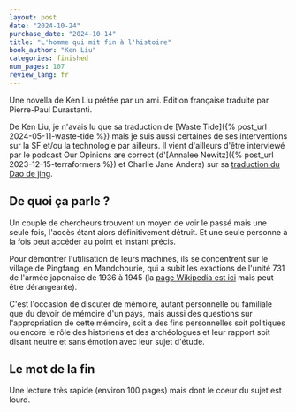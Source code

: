 ```yaml
---
layout: post
date: "2024-10-24"
purchase_date: "2024-10-14"
title: "L'homme qui mit fin à l'histoire"
book_author: "Ken Liu"
categories: finished
num_pages: 107
review_lang: fr
---
```


Une novella de Ken Liu prétée par un ami. Edition française traduite par Pierre-Paul Durastanti.

De Ken Liu, je n'avais lu que sa traduction de [Waste Tide]({% post_url 2024-05-11-waste-tide %}) mais je suis aussi certaines de ses interventions sur la SF et/ou la technologie par ailleurs. Il vient d'ailleurs d'être interviewé par le podcast Our Opinions are correct (d'[Annalee Newitz]({% post_url 2023-12-15-terraformers %}) et Charlie Jane Anders) sur sa [traduction du Dao de jing](https://www.ouropinionsarecorrect.com/shownotes/2024/10/17/episode-162-every-town-deserves-a-library-with-ken-liu).

## De quoi ça parle ?

Un couple de chercheurs trouvent un moyen de voir le passé mais une seule fois, l'accès étant alors définitivement détruit. Et une seule personne à la fois peut accéder au point et instant précis.

Pour démontrer l'utilisation de leurs machines, ils se concentrent sur le village de Pingfang, en Mandchourie, qui a subit les exactions de l'unité 731 de l'armée japonaise de 1936 à 1945 (la [page Wikipedia est ici](https://fr.wikipedia.org/wiki/Unit%C3%A9_731) mais peut être dérangeante).

C'est l'occasion de discuter de mémoire, autant personnelle ou familiale que du devoir de mémoire d'un pays, mais aussi des questions sur l'appropriation de cette mémoire, soit a des fins personnelles soit politiques ou encore le rôle des historiens et des archéologues et leur rapport soit disant neutre et sans émotion avec leur sujet d'étude.

## Le mot de la fin

Une lecture très rapide (environ 100 pages) mais dont le coeur du sujet est lourd.